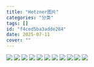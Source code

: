 ```yaml
---
title: "Hetzner图片"
categories: "分类"
tags: []
id: "f4ced5ba3adde284"
date: 2025-07-11
cover: ""
---
```


![](https://r2.dev.ca.violet-evergarden.de/blog/Hetzner-Logo-slogan_space-trans.png)
![](https://r2.dev.ca.violet-evergarden.de/blog/Hetzner-DCP-30.jpg)
![](https://r2.dev.ca.violet-evergarden.de/blog/hetzner-server2.jpg)
![](https://r2.dev.ca.violet-evergarden.de/blog/IMG-0546-91.jpg)
![](https://r2.dev.ca.violet-evergarden.de/blog/Hetzner-DCP-12.jpg)
![](https://r2.dev.ca.violet-evergarden.de/blog/Finnland_Luftaufnahme-v2.jpg)
![](https://r2.dev.ca.violet-evergarden.de/blog/DYozIolW0AAgrnG.jpg)
![](https://r2.dev.ca.violet-evergarden.de/blog/Data-Center-Helsinki.jpg)
![](https://r2.dev.ca.violet-evergarden.de/blog/pi-0318-1-2.jpg)
![](https://r2.dev.ca.violet-evergarden.de/blog/Luftbild-FSN2.jpg)
![](https://r2.dev.ca.violet-evergarden.de/blog/Luftaufnahme_Falkenstein_1_komp.jpg)